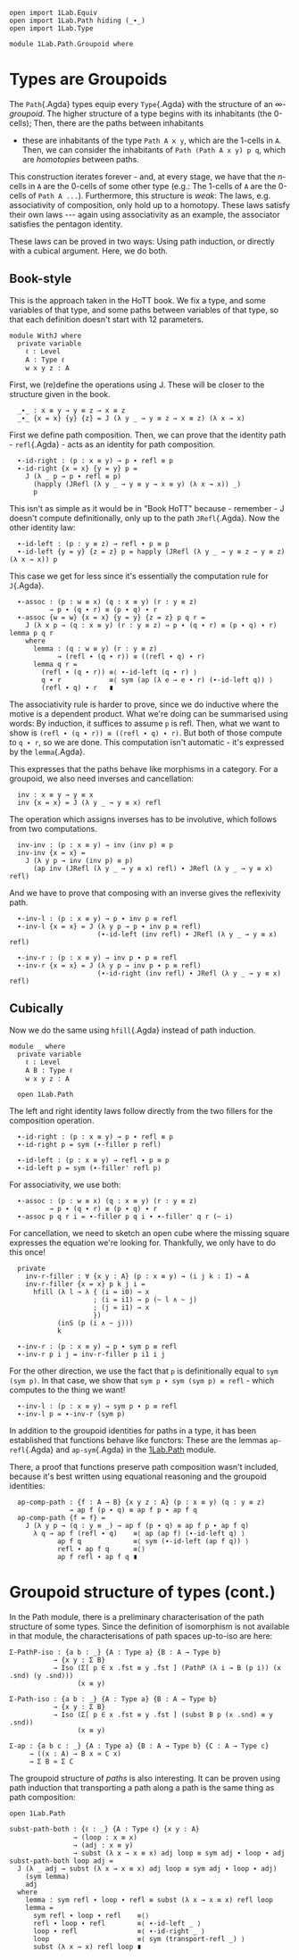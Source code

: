 ```
open import 1Lab.Equiv
open import 1Lab.Path hiding (_∙_)
open import 1Lab.Type

module 1Lab.Path.Groupoid where
```

# Types are Groupoids

The `Path`{.Agda} types equip every `Type`{.Agda} with the structure of
an _$\infty$-groupoid_. The higher structure of a type begins with its
inhabitants (the 0-cells); Then, there are the paths between inhabitants
- these are inhabitants of the type `Path A x y`, which are the 1-cells
in `A`. Then, we can consider the inhabitants of `Path (Path A x y) p
q`, which are _homotopies_ between paths.

This construction iterates forever - and, at every stage, we have that
the $n$-cells in `A` are the 0-cells of some other type (e.g.: The
1-cells of `A` are the 0-cells of `Path A ...`). Furthermore, this
structure is _weak_: The laws, e.g. associativity of composition, only
hold up to a homotopy. These laws satisfy their own laws --- again using
associativity as an example, the associator satisfies the pentagon
identity.

These laws can be proved in two ways: Using path induction, or directly
with a cubical argument. Here, we do both.

## Book-style

This is the approach taken in the HoTT book. We fix a type, and some
variables of that type, and some paths between variables of that type,
so that each definition doesn't start with 12 parameters.

```
module WithJ where
  private variable
    ℓ : Level
    A : Type ℓ
    w x y z : A
```

First, we (re)define the operations using J. These will be closer to the
structure given in the book.

```
  _∙_ : x ≡ y → y ≡ z → x ≡ z
  _∙_ {x = x} {y} {z} = J (λ y _ → y ≡ z → x ≡ z) (λ x → x)
```

First we define path composition. Then, we can prove that the identity
path - `refl`{.Agda} - acts as an identity for path composition.

```
  ∙-id-right : (p : x ≡ y) → p ∙ refl ≡ p
  ∙-id-right {x = x} {y = y} p =
    J (λ _ p → p ∙ refl ≡ p)
      (happly (JRefl (λ y _ → y ≡ y → x ≡ y) (λ x → x)) _)
      p
```

This isn't as simple as it would be in "Book HoTT" because - remember -
J doesn't compute definitionally, only up to the path `JRefl`{.Agda}.
Now the other identity law:

```
  ∙-id-left : (p : y ≡ z) → refl ∙ p ≡ p
  ∙-id-left {y = y} {z = z} p = happly (JRefl (λ y _ → y ≡ z → y ≡ z) (λ x → x)) p
```

This case we get for less since it's essentially the computation rule for `J`{.Agda}.

```
  ∙-assoc : (p : w ≡ x) (q : x ≡ y) (r : y ≡ z)
          → p ∙ (q ∙ r) ≡ (p ∙ q) ∙ r
  ∙-assoc {w = w} {x = x} {y = y} {z = z} p q r =
    J (λ x p → (q : x ≡ y) (r : y ≡ z) → p ∙ (q ∙ r) ≡ (p ∙ q) ∙ r) lemma p q r
    where
      lemma : (q : w ≡ y) (r : y ≡ z)
            → (refl ∙ (q ∙ r)) ≡ ((refl ∙ q) ∙ r)
      lemma q r =
        (refl ∙ (q ∙ r)) ≡⟨ ∙-id-left (q ∙ r) ⟩
        q ∙ r            ≡⟨ sym (ap (λ e → e ∙ r) (∙-id-left q)) ⟩
        (refl ∙ q) ∙ r   ∎
```

The associativity rule is harder to prove, since we do inductive where
the motive is a dependent product. What we're doing can be summarised
using words: By induction, it suffices to assume `p` is refl. Then, what
we want to show is `(refl ∙ (q ∙ r)) ≡ ((refl ∙ q) ∙ r)`. But both of
those compute to `q ∙ r`, so we are done. This computation isn't
automatic - it's expressed by the `lemma`{.Agda}.

This expresses that the paths behave like morphisms in a category. For a
groupoid, we also need inverses and cancellation:

```
  inv : x ≡ y → y ≡ x
  inv {x = x} = J (λ y _ → y ≡ x) refl
```

The operation which assigns inverses has to be involutive, which follows
from two computations.

```
  inv-inv : (p : x ≡ y) → inv (inv p) ≡ p
  inv-inv {x = x} =
    J (λ y p → inv (inv p) ≡ p)
      (ap inv (JRefl (λ y _ → y ≡ x) refl) ∙ JRefl (λ y _ → y ≡ x) refl)
```

And we have to prove that composing with an inverse gives the reflexivity path.

```
  ∙-inv-l : (p : x ≡ y) → p ∙ inv p ≡ refl
  ∙-inv-l {x = x} = J (λ y p → p ∙ inv p ≡ refl)
                      (∙-id-left (inv refl) ∙ JRefl (λ y _ → y ≡ x) refl)

  ∙-inv-r : (p : x ≡ y) → inv p ∙ p ≡ refl
  ∙-inv-r {x = x} = J (λ y p → inv p ∙ p ≡ refl)
                      (∙-id-right (inv refl) ∙ JRefl (λ y _ → y ≡ x) refl)
```

## Cubically

Now we do the same using `hfill`{.Agda} instead of path induction.

```
module _ where
  private variable
    ℓ : Level
    A B : Type ℓ
    w x y z : A

  open 1Lab.Path
```

The left and right identity laws follow directly from the two fillers
for the composition operation.

```
  ∙-id-right : (p : x ≡ y) → p ∙ refl ≡ p
  ∙-id-right p = sym (∙-filler p refl)

  ∙-id-left : (p : x ≡ y) → refl ∙ p ≡ p
  ∙-id-left p = sym (∙-filler' refl p)
```

For associativity, we use both:

```
  ∙-assoc : (p : w ≡ x) (q : x ≡ y) (r : y ≡ z)
          → p ∙ (q ∙ r) ≡ (p ∙ q) ∙ r
  ∙-assoc p q r i = ∙-filler p q i ∙ ∙-filler' q r (~ i)
```

For cancellation, we need to sketch an open cube where the missing
square expresses the equation we're looking for. Thankfully, we only
have to do this once!

```
  private
    inv-r-filler : ∀ {x y : A} (p : x ≡ y) → (i j k : I) → A
    inv-r-filler {x = x} p k j i =
      hfill (λ l → λ { (i = i0) → x
                     ; (i = i1) → p (~ l ∧ ~ j)
                     ; (j = i1) → x
                     })
            (inS (p (i ∧ ~ j))) 
            k
  
  ∙-inv-r : (p : x ≡ y) → p ∙ sym p ≡ refl
  ∙-inv-r p i j = inv-r-filler p i1 i j
```

For the other direction, we use the fact that `p` is definitionally
equal to `sym (sym p)`. In that case, we show that `sym p ∙ sym (sym p)
≡ refl` - which computes to the thing we want!

```
  ∙-inv-l : (p : x ≡ y) → sym p ∙ p ≡ refl
  ∙-inv-l p = ∙-inv-r (sym p)
```

In addition to the groupoid identities for paths in a type, it has been
established that functions behave like functors: These are the lemmas
`ap-refl`{.Agda} and `ap-sym`{.Agda} in the [1Lab.Path] module.

[1Lab.Path]: 1Lab.Path.html#the-action-on-paths

There, a proof that functions preserve path composition wasn't included,
because it's best written using equational reasoning and the groupoid
identities:

<!--
```
  _ = ap-refl
  _ = ap-sym
```
-->

```
  ap-comp-path : {f : A → B} {x y z : A} (p : x ≡ y) (q : y ≡ z)
               → ap f (p ∙ q) ≡ ap f p ∙ ap f q
  ap-comp-path {f = f} =
    J (λ y p → (q : y ≡ _) → ap f (p ∙ q) ≡ ap f p ∙ ap f q)
      λ q → ap f (refl ∙ q)    ≡⟨ ap (ap f) (∙-id-left q) ⟩
            ap f q             ≡⟨ sym (∙-id-left (ap f q)) ⟩
            refl ∙ ap f q      ≡⟨⟩
            ap f refl ∙ ap f q ∎
```

# Groupoid structure of types (cont.)

In the Path module, there is a preliminary characterisation of the path
structure of some types. Since the definition of isomorphism is not
available in that module, the characterisations of path spaces up-to-iso
are here:

```
Σ-PathP-iso : {a b : _} {A : Type a} {B : A → Type b}
           → {x y : Σ B}
           → Iso (Σ[ p ∈ x .fst ≡ y .fst ] (PathP (λ i → B (p i)) (x .snd) (y .snd)))
                 (x ≡ y)

Σ-Path-iso : {a b : _} {A : Type a} {B : A → Type b}
           → {x y : Σ B}
           → Iso (Σ[ p ∈ x .fst ≡ y .fst ] (subst B p (x .snd) ≡ y .snd))
                 (x ≡ y)

Σ-ap : {a b c : _} {A : Type a} {B : A → Type b} {C : A → Type c}
     → ((x : A) → B x ≃ C x)
     → Σ B ≃ Σ C
```

<!--
```
fst Σ-PathP-iso (p , q) i = p i , q i
isIso.g (snd Σ-PathP-iso) p = ap fst p , ap snd p
isIso.right-inverse (snd Σ-PathP-iso) x = refl
isIso.left-inverse (snd Σ-PathP-iso) x = refl

Σ-Path-iso {B = B} {x} {y} =
  transport (λ i → Iso (Σ[ p ∈ x .fst ≡ y .fst ] (PathP≡Path (λ j → B (p j)) (x .snd) (y .snd) i))
                       (x ≡ y))
            Σ-PathP-iso

Σ-ap {A = A} {B} {C} pointwise = Iso→Equiv morp where
  pwise : (x : A) → Iso (B x) (C x)
  pwise x = _ , isEquiv→isIso (pointwise x .snd)

  morp : Iso (Σ B) (Σ C)
  fst morp (i , x) = i , pointwise i .fst x
  isIso.g (snd morp) (i , x) = i , pwise i .snd .isIso.g x
  isIso.right-inverse (snd morp) (i , x) = ap₂ _,_ refl (pwise i .snd .isIso.right-inverse _)
  isIso.left-inverse (snd morp) (i , x) = ap₂ _,_ refl (pwise i .snd .isIso.left-inverse _)
```
-->

The groupoid structure of _paths_ is also interesting. It can be proven
using path induction that transporting a path along a path is the same
thing as path composition:

```
open 1Lab.Path

subst-path-both : {ℓ : _} {A : Type ℓ} {x y : A}
                → (loop : x ≡ x)
                → (adj : x ≡ y)
                → subst (λ x → x ≡ x) adj loop ≡ sym adj ∙ loop ∙ adj
subst-path-both loop adj =
  J (λ _ adj → subst (λ x → x ≡ x) adj loop ≡ sym adj ∙ loop ∙ adj)
    (sym lemma)
    adj
  where
    lemma : sym refl ∙ loop ∙ refl ≡ subst (λ x → x ≡ x) refl loop
    lemma =
      sym refl ∙ loop ∙ refl    ≡⟨⟩
      refl ∙ loop ∙ refl        ≡⟨ ∙-id-left _ ⟩
      loop ∙ refl               ≡⟨ ∙-id-right _ ⟩
      loop                      ≡⟨ sym (transport-refl _) ⟩
      subst (λ x → x) refl loop ∎
```